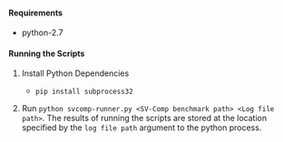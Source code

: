 #### Requirements
* python-2.7

#### Running the Scripts

1. Install Python Dependencies
	* `pip install subprocess32`

2. Run `python svcomp-runner.py <SV-Comp benchmark path> <Log file path>`. The results of running the scripts are stored at the location specified by the `log file path` argument to the python process.
